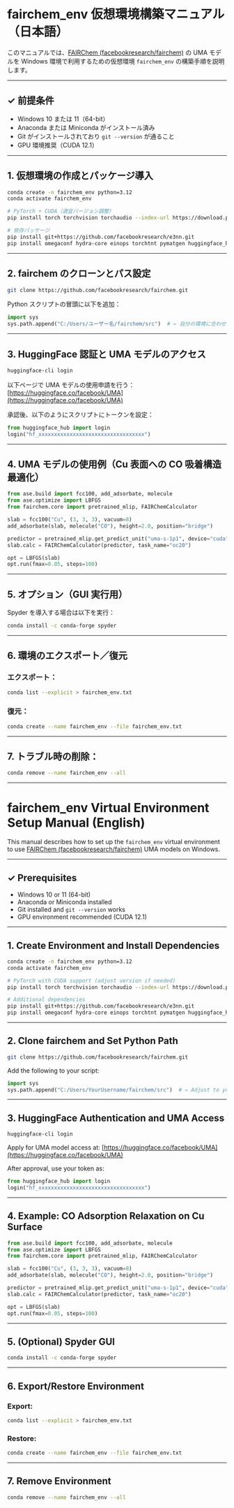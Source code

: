 # fairchem_env 仮想環境構築マニュアル（日本語）

このマニュアルでは、[FAIRChem (facebookresearch/fairchem)](https://github.com/facebookresearch/fairchem) の UMA モデルを Windows 環境で利用するための仮想環境 `fairchem_env` の構築手順を説明します。

---

## ✓ 前提条件

- Windows 10 または 11（64-bit）
- Anaconda または Miniconda がインストール済み
- Git がインストールされており `git --version` が通ること
- GPU 環境推奨（CUDA 12.1）

---

## 1. 仮想環境の作成とパッケージ導入

```bash
conda create -n fairchem_env python=3.12
conda activate fairchem_env

# PyTorch + CUDA（適宜バージョン調整）
pip install torch torchvision torchaudio --index-url https://download.pytorch.org/whl/cu121

# 依存パッケージ
pip install git+https://github.com/facebookresearch/e3nn.git
pip install omegaconf hydra-core einops torchtnt pymatgen huggingface_hub tqdm
```

---

## 2. fairchem のクローンとパス設定

```bash
git clone https://github.com/facebookresearch/fairchem.git
```

Python スクリプトの冒頭に以下を追加：

```python
import sys
sys.path.append("C:/Users/ユーザー名/fairchem/src")  # ← 自分の環境に合わせて修正
```

---

## 3. HuggingFace 認証と UMA モデルのアクセス

```bash
huggingface-cli login
```

以下ページで UMA モデルの使用申請を行う：
[https://huggingface.co/facebook/UMA](https://huggingface.co/facebook/UMA)

承認後、以下のようにスクリプトにトークンを設定：

```python
from huggingface_hub import login
login("hf_xxxxxxxxxxxxxxxxxxxxxxxxxxxxxxxxxx")
```

---

## 4. UMA モデルの使用例（Cu 表面への CO 吸着構造最適化）

```python
from ase.build import fcc100, add_adsorbate, molecule
from ase.optimize import LBFGS
from fairchem.core import pretrained_mlip, FAIRChemCalculator

slab = fcc100("Cu", (3, 3, 3), vacuum=8)
add_adsorbate(slab, molecule("CO"), height=2.0, position="bridge")

predictor = pretrained_mlip.get_predict_unit("uma-s-1p1", device="cuda")
slab.calc = FAIRChemCalculator(predictor, task_name="oc20")

opt = LBFGS(slab)
opt.run(fmax=0.05, steps=100)
```

---

## 5. オプション（GUI 実行用）

Spyder を導入する場合は以下を実行：

```bash
conda install -c conda-forge spyder
```

---

## 6. 環境のエクスポート／復元

### エクスポート：

```bash
conda list --explicit > fairchem_env.txt
```

### 復元：

```bash
conda create --name fairchem_env --file fairchem_env.txt
```

---

## 7. トラブル時の削除：

```bash
conda remove --name fairchem_env --all
```

---

# fairchem_env Virtual Environment Setup Manual (English)

This manual describes how to set up the `fairchem_env` virtual environment to use [FAIRChem (facebookresearch/fairchem)](https://github.com/facebookresearch/fairchem) UMA models on Windows.

---

## ✓ Prerequisites

- Windows 10 or 11 (64-bit)
- Anaconda or Miniconda installed
- Git installed and `git --version` works
- GPU environment recommended (CUDA 12.1)

---

## 1. Create Environment and Install Dependencies

```bash
conda create -n fairchem_env python=3.12
conda activate fairchem_env

# PyTorch with CUDA support (adjust version if needed)
pip install torch torchvision torchaudio --index-url https://download.pytorch.org/whl/cu121

# Additional dependencies
pip install git+https://github.com/facebookresearch/e3nn.git
pip install omegaconf hydra-core einops torchtnt pymatgen huggingface_hub tqdm
```

---

## 2. Clone fairchem and Set Python Path

```bash
git clone https://github.com/facebookresearch/fairchem.git
```

Add the following to your script:

```python
import sys
sys.path.append("C:/Users/YourUsername/fairchem/src")  # ← Adjust to your environment
```

---

## 3. HuggingFace Authentication and UMA Access

```bash
huggingface-cli login
```

Apply for UMA model access at:
[https://huggingface.co/facebook/UMA](https://huggingface.co/facebook/UMA)

After approval, use your token as:

```python
from huggingface_hub import login
login("hf_xxxxxxxxxxxxxxxxxxxxxxxxxxxxxxxxxx")
```

---

## 4. Example: CO Adsorption Relaxation on Cu Surface

```python
from ase.build import fcc100, add_adsorbate, molecule
from ase.optimize import LBFGS
from fairchem.core import pretrained_mlip, FAIRChemCalculator

slab = fcc100("Cu", (3, 3, 3), vacuum=8)
add_adsorbate(slab, molecule("CO"), height=2.0, position="bridge")

predictor = pretrained_mlip.get_predict_unit("uma-s-1p1", device="cuda")
slab.calc = FAIRChemCalculator(predictor, task_name="oc20")

opt = LBFGS(slab)
opt.run(fmax=0.05, steps=100)
```

---

## 5. (Optional) Spyder GUI

```bash
conda install -c conda-forge spyder
```

---

## 6. Export/Restore Environment

### Export:

```bash
conda list --explicit > fairchem_env.txt
```

### Restore:

```bash
conda create --name fairchem_env --file fairchem_env.txt
```

---

## 7. Remove Environment

```bash
conda remove --name fairchem_env --all
```
